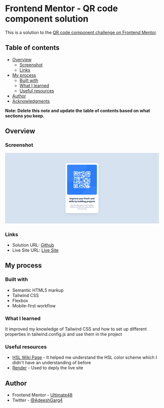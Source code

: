# Frontend Mentor - QR code component solution

This is a solution to the [QR code component challenge on Frontend Mentor](https://www.frontendmentor.io/challenges/qr-code-component-iux_sIO_H).

## Table of contents

- [Overview](#overview)
  - [Screenshot](#screenshot)
  - [Links](#links)
- [My process](#my-process)
  - [Built with](#built-with)
  - [What I learned](#what-i-learned)
  - [Useful resources](#useful-resources)
- [Author](#author)
- [Acknowledgments](#acknowledgments)

**Note: Delete this note and update the table of contents based on what sections you keep.**

## Overview

### Screenshot

![](./Submission/screenshot.png)

### Links

- Solution URL: [Github](https://github.com/Ultimate48/qr-code-component-main)
- Live Site URL: [Live Site](https://qr-code-lzxq.onrender.com/)

## My process

### Built with

- Semantic HTML5 markup
- Tailwind CSS
- Flexbox
- Mobile-first workflow

### What I learned

It improved my knowledge of Tailwind CSS and how to set up different properties in tailwind.config.js and use them in the project


### Useful resources

- [HSL Wiki Page](https://en.wikipedia.org/wiki/HSL_and_HSV#:~:text=The%20HSL%20representation%20models%20the,paint%20corresponds%20to%20a%20high%20%22) - It helped me understand the HSL color scheme which I didn't have an understanding of before
- [Render](render.com) - Used to deply the live site

## Author

- Frontend Mentor - [Ultimate48](https://www.frontendmentor.io/profile/Ultimate48)
- Twitter - [@AdeeshGarg4](https://twitter.com/AdeeshGarg4)
